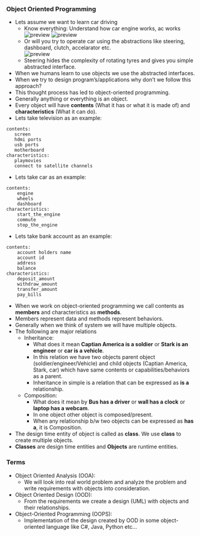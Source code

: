 ### Object Oriented Programming
* Lets assume we want to learn car driving
  * Know everything: Understand how car engine works, ac works
![preview](../../../../assets/engine.gif)
![preview](../../../../assets/ac.jpeg)
  * Or will you try to operate car using the abstractions like steering, dashboard, clutch, accelarator etc.  
![preview](../../../../assets/carint.jpg)
  * Steering hides the complexity of rotating tyres and gives you simple abstracted interface.
* When we humans learn to use objects we use the abstracted interfaces.
* When we try to design program’s/applications why don’t we follow this approach?
* This thought process has led to object-oriented programming.
* Generally anything or everything is an object.
* Every object will have __contents__ (What it has or what it is made of) and __characteristics__ (What it can do).
* Lets take television as an example:
```
contents: 
   screen
   hdmi ports
   usb ports
   motherboard
characteristics:
   playmovies
   connect to satellite channels
```
* Lets take car as an example:
```
contents:
    engine
    wheels
    dashboard
characteristics:
    start_the_engine
    commute
    stop_the_engine
```
* Lets take bank account as an example:
```
contents:
    account holders name
    account id
    address
    balance
characteristics:
    deposit_amount
    withdraw_amount
    transfer_amount
    pay_bills
```
* When we work on object-oriented programming we call contents as __members__ and characteristics as __methods__.
* Members represent data and methods represent behaviors.
* Generally when we think of system we will have multiple objects.
* The following are major relations
    * Inheritance:
      * What does it mean __Captian America is a soldier__ or __Stark is an engineer__ or __car is a vehicle__.
      * In this relation we have two objects parent object (soldier/engineer/Vehicle) and child objects (Captian America, Stark, car) which have same contents or capabilities/behaviors as a parent.
      * Inheritance in simple is a relation that can be expressed as __is a__ relationship.
    * Composition:
      * What does it mean by __Bus has a driver__ or __wall has a clock__ or __laptop has a webcam__.
      * In one object other object is composed/present.
      * When any relationship b/w two objects can be expressed as __has a__, it is Composition.
* The design time entity of object is called as __class__. We use __class__ to create multiple objects.
* __Classes__ are design time entities and __Objects__ are runtime entities.

### Terms
* Object Oriented Analysis (OOA):
  * We will look into real world problem and analyze the problem and write requirements with objects into consideration.
* Object Oriented Design (OOD):
  * From the requirements we create a design (UML) with objects and their relationships.
* Object-Oriented Programming (OOPS):
  * Implementation of the design created by OOD in some object-oriented language like C#, Java, Python etc…